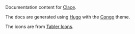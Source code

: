 Documentation content for [Clace](https://clace.io).

The docs are generated using [Hugo](https://gohugo.io/) with the [Congo](https://jpanther.github.io/congo/) theme.

The icons are from [Tabler Icons](https://tabler-icons.io/).
